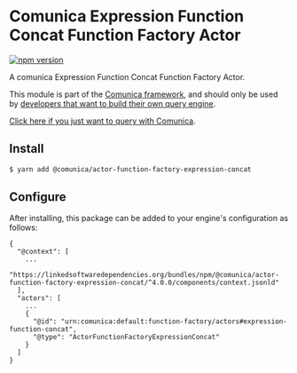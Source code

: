 # Comunica Expression Function Concat Function Factory Actor

[![npm version](https://badge.fury.io/js/%40comunica%2Factor-function-factory-expression-function-concat.svg)](https://www.npmjs.com/package/@comunica/actor-function-factory-expression-concat)

A comunica Expression Function Concat Function Factory Actor.

This module is part of the [Comunica framework](https://github.com/comunica/comunica),
and should only be used by [developers that want to build their own query engine](https://comunica.dev/docs/modify/).

[Click here if you just want to query with Comunica](https://comunica.dev/docs/query/).

## Install

```bash
$ yarn add @comunica/actor-function-factory-expression-concat
```

## Configure

After installing, this package can be added to your engine's configuration as follows:
```text
{
  "@context": [
    ...
    "https://linkedsoftwaredependencies.org/bundles/npm/@comunica/actor-function-factory-expression-concat/^4.0.0/components/context.jsonld"
  ],
  "actors": [
    ...
    {
      "@id": "urn:comunica:default:function-factory/actors#expression-function-concat",
      "@type": "ActorFunctionFactoryExpressionConcat"
    }
  ]
}
```
